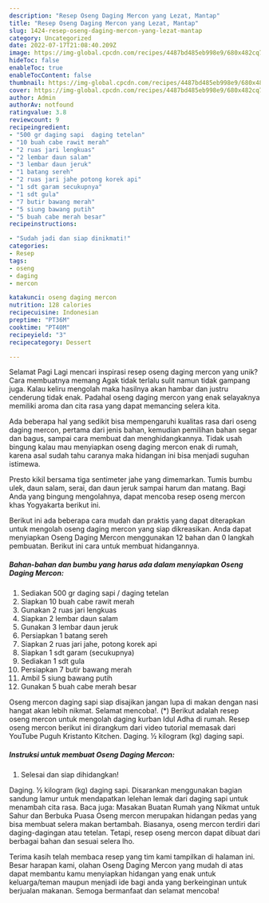 ```yaml
---
description: "Resep Oseng Daging Mercon yang Lezat, Mantap"
title: "Resep Oseng Daging Mercon yang Lezat, Mantap"
slug: 1424-resep-oseng-daging-mercon-yang-lezat-mantap
category: Uncategorized
date: 2022-07-17T21:08:40.209Z
image: https://img-global.cpcdn.com/recipes/4487bd485eb998e9/680x482cq70/oseng-daging-mercon-foto-resep-utama.jpg
hideToc: false
enableToc: true
enableTocContent: false
thumbnail: https://img-global.cpcdn.com/recipes/4487bd485eb998e9/680x482cq70/oseng-daging-mercon-foto-resep-utama.jpg
cover: https://img-global.cpcdn.com/recipes/4487bd485eb998e9/680x482cq70/oseng-daging-mercon-foto-resep-utama.jpg
author: Admin
authorAv: notfound
ratingvalue: 3.8
reviewcount: 9
recipeingredient:
- "500 gr daging sapi  daging tetelan"
- "10 buah cabe rawit merah"
- "2 ruas jari lengkuas"
- "2 lembar daun salam"
- "3 lembar daun jeruk"
- "1 batang sereh"
- "2 ruas jari jahe potong korek api"
- "1 sdt garam secukupnya"
- "1 sdt gula"
- "7 butir bawang merah"
- "5 siung bawang putih"
- "5 buah cabe merah besar"
recipeinstructions:

- "Sudah jadi dan siap dinikmati!"
categories:
- Resep
tags:
- oseng
- daging
- mercon

katakunci: oseng daging mercon 
nutrition: 128 calories
recipecuisine: Indonesian
preptime: "PT36M"
cooktime: "PT40M"
recipeyield: "3"
recipecategory: Dessert

---
```



Selamat Pagi Lagi mencari inspirasi resep oseng daging mercon yang unik? Cara membuatnya memang Agak tidak terlalu sulit namun tidak gampang juga. Kalau keliru mengolah maka hasilnya akan hambar dan justru cenderung tidak enak. Padahal oseng daging mercon yang enak selayaknya memiliki aroma dan cita rasa yang dapat memancing selera kita.


Ada beberapa hal yang sedikit bisa mempengaruhi kualitas rasa dari oseng daging mercon, pertama dari jenis bahan, kemudian pemilihan bahan segar dan bagus, sampai cara membuat dan menghidangkannya. Tidak usah bingung kalau mau menyiapkan oseng daging mercon enak di rumah, karena asal sudah tahu caranya maka hidangan ini bisa menjadi suguhan istimewa.

Presto kikil bersama tiga sentimeter jahe yang dimemarkan. Tumis bumbu ulek, daun salam, serai, dan daun jeruk sampai harum dan matang. Bagi Anda yang bingung mengolahnya, dapat mencoba resep oseng mercon khas Yogyakarta berikut ini.


Berikut ini ada beberapa cara mudah dan praktis yang dapat diterapkan untuk mengolah oseng daging mercon yang siap dikreasikan. Anda dapat menyiapkan Oseng Daging Mercon menggunakan 12 bahan dan 0 langkah pembuatan. Berikut ini cara untuk membuat hidangannya.

<!--inarticleads1-->

##### Bahan-bahan dan bumbu yang harus ada dalam menyiapkan Oseng Daging Mercon:

1. Sediakan 500 gr daging sapi / daging tetelan
1. Siapkan 10 buah cabe rawit merah
1. Gunakan 2 ruas jari lengkuas
1. Siapkan 2 lembar daun salam
1. Gunakan 3 lembar daun jeruk
1. Persiapkan 1 batang sereh
1. Siapkan 2 ruas jari jahe, potong korek api
1. Siapkan 1 sdt garam (secukupnya)
1. Sediakan 1 sdt gula
1. Persiapkan 7 butir bawang merah
1. Ambil 5 siung bawang putih
1. Gunakan 5 buah cabe merah besar


Oseng mercon daging sapi siap disajikan jangan lupa di makan dengan nasi hangat akan lebih nikmat. Selamat mencoba!. (*) Berikut adalah resep oseng mercon untuk mengolah daging kurban Idul Adha di rumah. Resep oseng mercon berikut ini dirangkum dari video tutorial memasak dari YouTube Puguh Kristanto Kitchen. Daging. ½ kilogram (kg) daging sapi. 

<!--inarticleads2-->

##### Instruksi untuk membuat Oseng Daging Mercon:


1. Selesai dan siap dihidangkan!

Daging. ½ kilogram (kg) daging sapi. Disarankan menggunakan bagian sandung lamur untuk mendapatkan lelehan lemak dari daging sapi untuk menambah cita rasa. Baca juga: Masakan Buatan Rumah yang Nikmat untuk Sahur dan Berbuka Puasa Oseng mercon merupakan hidangan pedas yang bisa membuat selera makan bertambah. Biasanya, oseng mercon terdiri dari daging-dagingan atau tetelan. Tetapi, resep oseng mercon dapat dibuat dari berbagai bahan dan sesuai selera lho. 

Terima kasih telah membaca resep yang tim kami tampilkan di halaman ini. Besar harapan kami, olahan Oseng Daging Mercon yang mudah di atas dapat membantu kamu menyiapkan hidangan yang enak untuk keluarga/teman maupun menjadi ide bagi anda yang berkeinginan untuk berjualan makanan. Semoga bermanfaat dan selamat mencoba!
